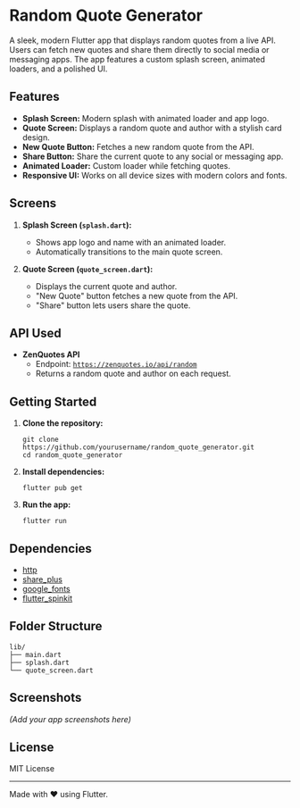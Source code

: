 # Random Quote Generator

A sleek, modern Flutter app that displays random quotes from a live API. Users can fetch new quotes and share them directly to social media or messaging apps. The app features a custom splash screen, animated loaders, and a polished UI.

## Features

- **Splash Screen:** Modern splash with animated loader and app logo.
- **Quote Screen:** Displays a random quote and author with a stylish card design.
- **New Quote Button:** Fetches a new random quote from the API.
- **Share Button:** Share the current quote to any social or messaging app.
- **Animated Loader:** Custom loader while fetching quotes.
- **Responsive UI:** Works on all device sizes with modern colors and fonts.

## Screens

1. **Splash Screen (`splash.dart`):**
   - Shows app logo and name with an animated loader.
   - Automatically transitions to the main quote screen.

2. **Quote Screen (`quote_screen.dart`):**
   - Displays the current quote and author.
   - "New Quote" button fetches a new quote from the API.
   - "Share" button lets users share the quote.

## API Used

- **ZenQuotes API**
  - Endpoint: [`https://zenquotes.io/api/random`](https://zenquotes.io/api/random)
  - Returns a random quote and author on each request.

## Getting Started

1. **Clone the repository:**
   ```
   git clone https://github.com/yourusername/random_quote_generator.git
   cd random_quote_generator
   ```

2. **Install dependencies:**
   ```
   flutter pub get
   ```

3. **Run the app:**
   ```
   flutter run
   ```

## Dependencies

- [http](https://pub.dev/packages/http)
- [share_plus](https://pub.dev/packages/share_plus)
- [google_fonts](https://pub.dev/packages/google_fonts)
- [flutter_spinkit](https://pub.dev/packages/flutter_spinkit)

## Folder Structure

```
lib/
├── main.dart
├── splash.dart
└── quote_screen.dart
```

## Screenshots

*(Add your app screenshots here)*

## License

MIT License

---

Made with ❤️ using Flutter.
